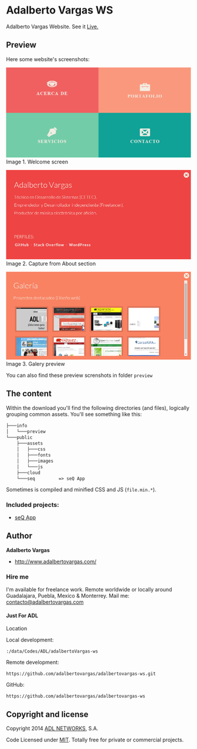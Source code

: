 # Adalberto Vargas WS
Adalberto Vargas Website.
See it [Live.](http://www.adalbertovargas.com)


## Preview

Here some website's screenshots:

![preview capture 01](preview/Captura-01.PNG)
Image 1. Welcome screen


![preview capture 01](preview/Captura-02.PNG)
Image 2. Capture from About section


![preview capture 01](preview/Captura-03.PNG)
Image 3. Galery preview

You can also find these preview screnshots in folder `preview` 


## The content

Within the download you'll find the following directories (and files), logically grouping common assets. You'll see something like this:

```
├───info
│   └───preview
└───public
    ├───assets
    │   ├───css
    │   ├───fonts
    │   ├───images
    │   └───js
    ├───cloud
    └───seq         => seQ App
```

Sometimes is compiled and minified CSS and JS (`file.min.*`).

### Included projects:

- [seQ App](https://github.com/adlnetworks/seQ)

## Author

**Adalberto Vargas**

- <http://www.adalbertovargas.com/>

### Hire me

I'm available for freelance work. Remote worldwide or locally around Guadalajara, Puebla, Mexico & Monterrey. Mail me: contacto@adalbertovargas.com

#### Just For ADL

Location

Local development:
```
:/data/Codes/ADL/adalbertoVargas-ws
```
Remote development:
```
https://github.com/adalbertovargas/adalbertovargas-ws.git
```
GitHub:
```
https://github.com/adalbertovargas/adalbertovargas-ws
```
## Copyright and license

Copyright 2014 [ADL NETWORKS](https://www.adlnetworks.com), S.A.

Code Licensed under [MIT](http://www.opensource.org/licenses/mit-license.php). Totally free for private or commercial projects.